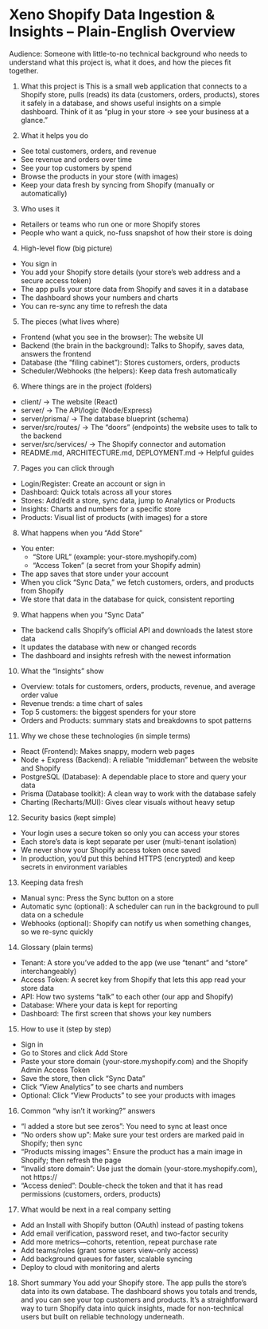 # Xeno Shopify Data Ingestion & Insights – Plain-English Overview

Audience: Someone with little-to-no technical background who needs to understand what this project is, what it does, and how the pieces fit together.

1) What this project is
This is a small web application that connects to a Shopify store, pulls (reads) its data (customers, orders, products), stores it safely in a database, and shows useful insights on a simple dashboard. Think of it as “plug in your store → see your business at a glance.”

2) What it helps you do
- See total customers, orders, and revenue
- See revenue and orders over time
- See your top customers by spend
- Browse the products in your store (with images)
- Keep your data fresh by syncing from Shopify (manually or automatically)

3) Who uses it
- Retailers or teams who run one or more Shopify stores
- People who want a quick, no-fuss snapshot of how their store is doing

4) High-level flow (big picture)
- You sign in
- You add your Shopify store details (your store’s web address and a secure access token)
- The app pulls your store data from Shopify and saves it in a database
- The dashboard shows your numbers and charts
- You can re-sync any time to refresh the data

5) The pieces (what lives where)
- Frontend (what you see in the browser): The website UI
- Backend (the brain in the background): Talks to Shopify, saves data, answers the frontend
- Database (the “filing cabinet”): Stores customers, orders, products
- Scheduler/Webhooks (the helpers): Keep data fresh automatically

6) Where things are in the project (folders)
- client/ → The website (React)
- server/ → The API/logic (Node/Express)
- server/prisma/ → The database blueprint (schema)
- server/src/routes/ → The “doors” (endpoints) the website uses to talk to the backend
- server/src/services/ → The Shopify connector and automation
- README.md, ARCHITECTURE.md, DEPLOYMENT.md → Helpful guides

7) Pages you can click through
- Login/Register: Create an account or sign in
- Dashboard: Quick totals across all your stores
- Stores: Add/edit a store, sync data, jump to Analytics or Products
- Insights: Charts and numbers for a specific store
- Products: Visual list of products (with images) for a store

8) What happens when you “Add Store”
- You enter:
  - “Store URL” (example: your-store.myshopify.com)
  - “Access Token” (a secret from your Shopify admin)
- The app saves that store under your account
- When you click “Sync Data,” we fetch customers, orders, and products from Shopify
- We store that data in the database for quick, consistent reporting

9) What happens when you “Sync Data”
- The backend calls Shopify’s official API and downloads the latest store data
- It updates the database with new or changed records
- The dashboard and insights refresh with the newest information

10) What the “Insights” show
- Overview: totals for customers, orders, products, revenue, and average order value
- Revenue trends: a time chart of sales
- Top 5 customers: the biggest spenders for your store
- Orders and Products: summary stats and breakdowns to spot patterns

11) Why we chose these technologies (in simple terms)
- React (Frontend): Makes snappy, modern web pages
- Node + Express (Backend): A reliable “middleman” between the website and Shopify
- PostgreSQL (Database): A dependable place to store and query your data
- Prisma (Database toolkit): A clean way to work with the database safely
- Charting (Recharts/MUI): Gives clear visuals without heavy setup

12) Security basics (kept simple)
- Your login uses a secure token so only you can access your stores
- Each store’s data is kept separate per user (multi-tenant isolation)
- We never show your Shopify access token once saved
- In production, you’d put this behind HTTPS (encrypted) and keep secrets in environment variables

13) Keeping data fresh
- Manual sync: Press the Sync button on a store
- Automatic sync (optional): A scheduler can run in the background to pull data on a schedule
- Webhooks (optional): Shopify can notify us when something changes, so we re-sync quickly

14) Glossary (plain terms)
- Tenant: A store you’ve added to the app (we use “tenant” and “store” interchangeably)
- Access Token: A secret key from Shopify that lets this app read your store data
- API: How two systems “talk” to each other (our app and Shopify)
- Database: Where your data is kept for reporting
- Dashboard: The first screen that shows your key numbers

15) How to use it (step by step)
- Sign in
- Go to Stores and click Add Store
- Paste your store domain (your-store.myshopify.com) and the Shopify Admin Access Token
- Save the store, then click “Sync Data”
- Click “View Analytics” to see charts and numbers
- Optional: Click “View Products” to see your products with images

16) Common “why isn’t it working?” answers
- “I added a store but see zeros”: You need to sync at least once
- “No orders show up”: Make sure your test orders are marked paid in Shopify; then sync
- “Products missing images”: Ensure the product has a main image in Shopify; then refresh the page
- “Invalid store domain”: Use just the domain (your-store.myshopify.com), not https://
- “Access denied”: Double-check the token and that it has read permissions (customers, orders, products)

17) What would be next in a real company setting
- Add an Install with Shopify button (OAuth) instead of pasting tokens
- Add email verification, password reset, and two-factor security
- Add more metrics—cohorts, retention, repeat purchase rate
- Add teams/roles (grant some users view-only access)
- Add background queues for faster, scalable syncing
- Deploy to cloud with monitoring and alerts

18) Short summary
You add your Shopify store. The app pulls the store’s data into its own database. The dashboard shows you totals and trends, and you can see your top customers and products. It’s a straightforward way to turn Shopify data into quick insights, made for non-technical users but built on reliable technology underneath.
